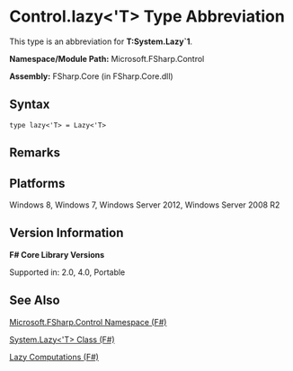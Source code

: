 # Control.lazy<'T> Type Abbreviation

This type is an abbreviation for **T:System.Lazy&#96;1**.

**Namespace/Module Path:** Microsoft.FSharp.Control

**Assembly:** FSharp.Core (in FSharp.Core.dll)


## Syntax

```
type lazy<'T> = Lazy<'T>
```

## Remarks

## Platforms
Windows 8, Windows 7, Windows Server 2012, Windows Server 2008 R2


## Version Information
**F# Core Library Versions**

Supported in: 2.0, 4.0, Portable




## See Also
[Microsoft.FSharp.Control Namespace &#40;F&#35;&#41;](Microsoft.FSharp.Control+Namespace+%28FSharp%29.md)

[System.Lazy&#60;'T&#62; Class &#40;F&#35;&#41;](System.Lazy%28%27T%29+Class+%28FSharp%29.md)

[Lazy Computations &#40;F&#35;&#41;](Lazy+Computations+%28FSharp%29.md)

